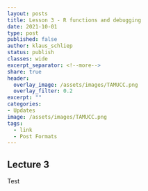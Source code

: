 ```yaml
---
layout: posts
title: Lesson 3 - R functions and debugging
date: 2021-10-01
type: post
published: false
author: klaus_schliep
status: publish
classes: wide
excerpt_separator: <!--more-->
share: true
header:
  overlay_image: /assets/images/TAMUCC.png
  overlay_filter: 0.2
excerpt: ""
categories:
- Updates
image: /assets/images/TAMUCC.png
tags:
  - link
  - Post Formats
---
```


## Lecture 3

Test
